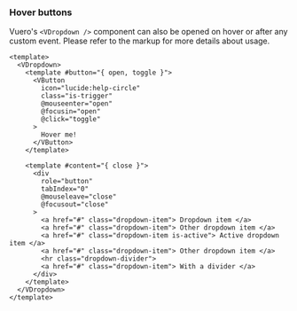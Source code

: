 ### Hover buttons

Vuero's `<VDropdown />` component can also be opened
on hover or after any custom event.
Please refer to the markup for more details about usage.

<!--code-->

```vue
<template>
  <VDropdown>
    <template #button="{ open, toggle }">
      <VButton
        icon="lucide:help-circle"
        class="is-trigger"
        @mouseenter="open"
        @focusin="open"
        @click="toggle"
      >
        Hover me!
      </VButton>
    </template>

    <template #content="{ close }">
      <div
        role="button"
        tabIndex="0"
        @mouseleave="close"
        @focusout="close"
      >
        <a href="#" class="dropdown-item"> Dropdown item </a>
        <a href="#" class="dropdown-item"> Other dropdown item </a>
        <a href="#" class="dropdown-item is-active"> Active dropdown item </a>
        <a href="#" class="dropdown-item"> Other dropdown item </a>
        <hr class="dropdown-divider">
        <a href="#" class="dropdown-item"> With a divider </a>
      </div>
    </template>
  </VDropdown>
</template>
```

<!--/code-->

<!--example-->

<VField horizontal style="gap: 0.5rem;">
  <VControl>
    <VDropdown>
      <template #button="{ open, toggle }">
        <VButton
          icon="lucide:alert-triangle"
          class="is-trigger"
          color="warning"
          @mouseenter="open"
          @focusin="open"
          @click="toggle"
        >
          Hover me!
        </VButton>
      </template>
      <template #content="{ close }">
        <div @mouseleave="close" @focusout="close">
          <a href="#" class="dropdown-item"> Dropdown item </a>
          <a href="#" class="dropdown-item"> Other dropdown item </a>
          <a href="#" class="dropdown-item is-active"> Active dropdown item </a>
          <a href="#" class="dropdown-item"> Other dropdown item </a>
          <hr class="dropdown-divider" />
          <a href="#" class="dropdown-item"> With a divider </a>
        </div>
      </template>
    </VDropdown>
  </VControl>

  <VControl>
    <VDropdown title="Primary button" up>
      <template #button="{ open, toggle }">
        <VButton
          icon="lucide:help-circle"
          class="is-trigger"
          @mouseenter="open"
          @focusin="open"
          @click="toggle"
        >
          Hover me!
        </VButton>
      </template>
      <template #content="{ close }">
        <div @mouseleave="close" @focusout="close">
          <a href="#" class="dropdown-item"> Dropdown item </a>
          <a href="#" class="dropdown-item"> Other dropdown item </a>
          <a href="#" class="dropdown-item is-active"> Active dropdown item </a>
          <a href="#" class="dropdown-item"> Other dropdown item </a>
          <hr class="dropdown-divider" />
          <a href="#" class="dropdown-item"> With a divider </a>
        </div>
      </template>
    </VDropdown>
  </VControl>
</VField>

<!--/example-->
